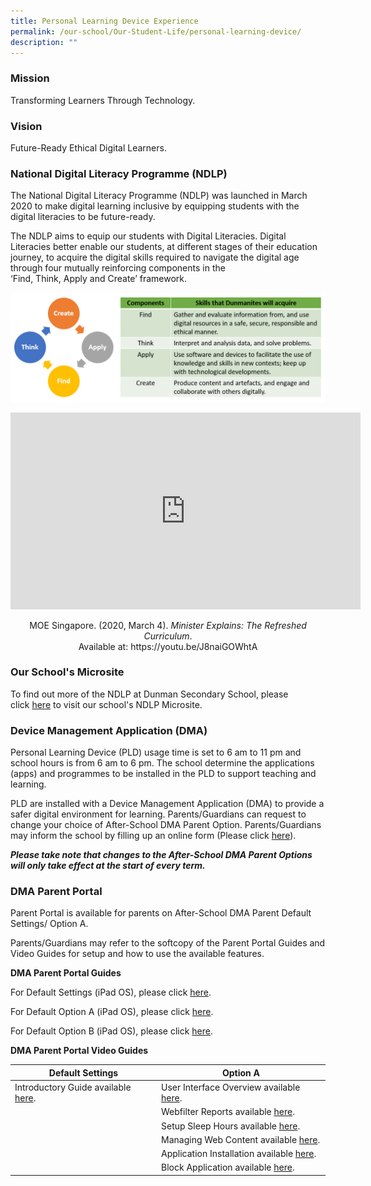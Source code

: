 ```yaml
---
title: Personal Learning Device Experience
permalink: /our-school/Our-Student-Life/personal-learning-device/
description: ""
---
```

### Mission

Transforming Learners Through Technology.  

### Vision

Future-Ready Ethical Digital Learners.  

### National Digital Literacy Programme (NDLP)

The National Digital Literacy Programme (NDLP) was launched in March 2020 to make digital learning inclusive by equipping students with the digital literacies to be future-ready.

The NDLP aims to equip our students with Digital Literacies. Digital Literacies better enable our students, at different stages of their education journey, to acquire the digital skills required to navigate the digital age through four mutually reinforcing components in the ‘Find, Think, Apply and Create’ framework.

![](/images/Our%20Student%20Life/Personal%20Learning%20Device/Find%20Think%20Apply%20Create.png)

<p style="text-align:center"><iframe width="560" height="315" src="https://www.youtube.com/embed/J8naiGOWhtA" title="YouTube video player" frameborder="0" allow="accelerometer; autoplay; clipboard-write; encrypted-media; gyroscope; picture-in-picture" allowfullscreen></iframe></p>

<p style="text-align:center"> MOE Singapore. (2020, March 4). <i>Minister Explains: The Refreshed Curriculum</i>. <br> Available at: https://youtu.be/J8naiGOWhtA </p>


### Our School's Microsite

To find out more of the NDLP at Dunman Secondary School, please click <a href="https://sites.google.com/moe.edu.sg/dmnndlp/home" target="_blank">here</a> to visit our school's NDLP Microsite.

### Device Management Application (DMA)

Personal Learning Device (PLD) usage time is set to 6 am to 11 pm and school hours is from 6 am to 6 pm. The school determine the applications (apps) and programmes to be installed in the PLD to support teaching and learning.

PLD are installed with a Device Management Application (DMA) to provide a safer digital environment for learning. Parents/Guardians can request to change your choice of After-School DMA Parent Option. Parents/Guardians may inform the school by filling up an online form (Please click <a href="https://go.gov.sg/change-dma-parent-options" target="_blank">here</a>).

_**Please take note that changes to the After-School DMA Parent Options will only take effect at the start of every term.**_

### DMA Parent Portal

Parent Portal is available for parents on After-School DMA Parent Default Settings/ Option A.

Parents/Guardians may refer to the softcopy of the Parent Portal Guides and Video Guides for setup and how to use the available features.

**DMA Parent Portal Guides**

For Default Settings (iPad OS), please click <a href="/files/Our%20Student%20Life/DMA%20Parent%20Guide%20v2%20-%20Default%20iPadOS.pdf" target="_blank">here</a>.

For Default Option A (iPad OS), please click <a href="/files/Our%20Student%20Life/DMA%20Parent%20Guide%20v2%20-%20Option%20A%20iPadOS.pdf" target="_blank">here</a>.

For Default Option B (iPad OS), please click <a href="/files/Our%20Student%20Life/DMA%20Parent%20Guide%20v2%20-%20Option%20B%20iPadOS.pdf" target="_blank">here</a>.

**DMA Parent Portal Video Guides**

<table>
<thead>
  <tr>
    <th>Default Settings</th>
    <th>Option A</th>
  </tr>
</thead>
<tbody>
  <tr>
    <td>Introductory Guide available <a href="https://go.gov.sg/dma-parents-default-video-guide" target="_blank">here</a>.</td>
    <td>User Interface Overview available <a href="https://go.gov.sg/dma-option-a-user-interface-overview" target="_blank">here</a>.</td>
  </tr>
  <tr>
    <td></td>
    <td>Webfilter Reports available <a href="https://go.gov.sg/dma-option-a-webfilter-reports" target="_blank">here</a>.<br></td>
  </tr>
  <tr>
    <td></td>
    <td>Setup Sleep Hours available <a href="https://go.gov.sg/dma-option-a-setup-sleep-hours" target="_blank">here</a>.                     <br></td>
  </tr>
  <tr>
    <td></td>
    <td>Managing Web Content available <a href="https://go.gov.sg/dma-option-a-managing-web-content" target="_blank">here</a>.</td>
  </tr>
  <tr>
    <td></td>
    <td>Application Installation available <a href="https://go.gov.sg/dma-option-a-app-installation" target="_blank">here</a>.</td>
  </tr>
  <tr>
    <td></td>
    <td>Block Application available <a href="https://go.gov.sg/dma-option-a-block-app" target="_blank">here</a>.</td>
  </tr>
</tbody>
</table>